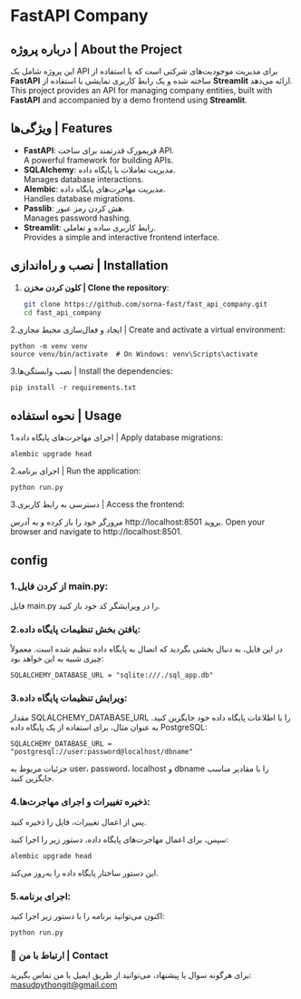 # FastAPI Company

## درباره پروژه | About the Project

این پروژه شامل یک API برای مدیریت موجودیت‌های شرکتی است که با استفاده از **FastAPI** ساخته شده و یک رابط کاربری نمایشی با استفاده از **Streamlit** ارائه می‌دهد.  
This project provides an API for managing company entities, built with **FastAPI** and accompanied by a demo frontend using **Streamlit**.

## ویژگی‌ها | Features

- **FastAPI**: فریمورک قدرتمند برای ساخت API.  
  A powerful framework for building APIs.
- **SQLAlchemy**: مدیریت تعاملات با پایگاه داده.  
  Manages database interactions.
- **Alembic**: مدیریت مهاجرت‌های پایگاه داده.  
  Handles database migrations.
- **Passlib**: هش کردن رمز عبور.  
  Manages password hashing.
- **Streamlit**: رابط کاربری ساده و تعاملی.  
  Provides a simple and interactive frontend interface.

## نصب و راه‌اندازی | Installation

1. **کلون کردن مخزن | Clone the repository**:

   ```bash
   git clone https://github.com/sorna-fast/fast_api_company.git
   cd fast_api_company
   ```
   
2.ایجاد و فعال‌سازی محیط مجازی | Create and activate a virtual environment:
```
python -m venv venv
source venv/bin/activate  # On Windows: venv\Scripts\activate
```

3.نصب وابستگی‌ها | Install the dependencies:
```
pip install -r requirements.txt
```

## نحوه استفاده | Usage
1.اجرای مهاجرت‌های پایگاه داده | Apply database migrations:
```
alembic upgrade head
```
2.اجرای برنامه | Run the application:
```
python run.py
```
3.دسترسی به رابط کاربری | Access the frontend:

مرورگر خود را باز کرده و به آدرس http://localhost:8501 بروید.
Open your browser and navigate to http://localhost:8501.


## config

### 1.از کردن فایل main.py:

فایل main.py را در ویرایشگر کد خود باز کنید.
### 2.یافتن بخش تنظیمات پایگاه داده:

در این فایل، به دنبال بخشی بگردید که اتصال به پایگاه داده تنظیم شده است. معمولاً چیزی شبیه به این خواهد بود:

```
SQLALCHEMY_DATABASE_URL = "sqlite:///./sql_app.db"
```
### 3.ویرایش تنظیمات پایگاه داده:

مقدار SQLALCHEMY_DATABASE_URL را با اطلاعات پایگاه داده خود جایگزین کنید. به عنوان مثال، برای استفاده از یک پایگاه داده PostgreSQL:
```
SQLALCHEMY_DATABASE_URL = "postgresql://user:password@localhost/dbname"
```
جزئیات مربوط به user، password، localhost و dbname را با مقادیر مناسب جایگزین کنید.

### 4.ذخیره تغییرات و اجرای مهاجرت‌ها:

پس از اعمال تغییرات، فایل را ذخیره کنید.

سپس، برای اعمال مهاجرت‌های پایگاه داده، دستور زیر را اجرا کنید:
```
alembic upgrade head
```
این دستور ساختار پایگاه داده را به‌روز می‌کند.

### 5.اجرای برنامه:

اکنون می‌توانید برنامه را با دستور زیر اجرا کنید:
```
python run.py
```


### 📧 ارتباط با من | Contact
برای هرگونه سوال یا پیشنهاد، می‌توانید از طریق ایمیل با من تماس بگیرید: masudpythongit@gmail.com

